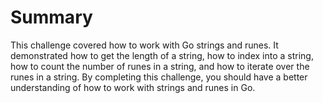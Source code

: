 # Summary

This challenge covered how to work with Go strings and runes. It demonstrated how to get the length of a string, how to index into a string, how to count the number of runes in a string, and how to iterate over the runes in a string. By completing this challenge, you should have a better understanding of how to work with strings and runes in Go.
